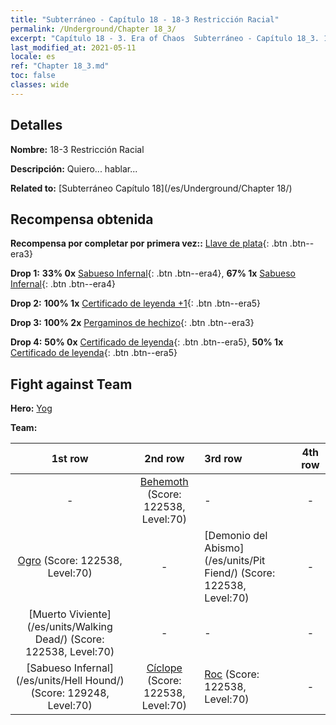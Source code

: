```yaml
---
title: "Subterráneo - Capítulo 18 - 18-3 Restricción Racial"
permalink: /Underground/Chapter 18_3/
excerpt: "Capítulo 18 - 3. Era of Chaos  Subterráneo - Capítulo 18_3. 18-3 Restricción Racial"
last_modified_at: 2021-05-11
locale: es
ref: "Chapter 18_3.md"
toc: false
classes: wide
---
```


## Detalles

 **Nombre:** 18-3 Restricción Racial

 **Descripción:** Quiero... hablar...

 **Related to:** [Subterráneo Capítulo 18](/es/Underground/Chapter 18/)

## Recompensa obtenida

 **Recompensa por completar por primera vez::** [Llave de plata](/ItemsES/con_693/){: .btn .btn--era3}

 **Drop 1:** **33% 0x** [Sabueso Infernal](/ItemsES/unt_228/){: .btn .btn--era4}, **67% 1x** [Sabueso Infernal](/ItemsES/unt_228/){: .btn .btn--era4}

 **Drop 2:** **100% 1x** [Certificado de leyenda +1](/ItemsES/mat_74/){: .btn .btn--era5}

 **Drop 3:** **100% 2x** [Pergaminos de hechizo](/ItemsES/con_694/){: .btn .btn--era3}

 **Drop 4:** **50% 0x** [Certificado de leyenda](/ItemsES/mat_67/){: .btn .btn--era5}, **50% 1x** [Certificado de leyenda](/ItemsES/mat_67/){: .btn .btn--era5}


## Fight against Team
 **Hero:** [Yog](/es/heroes/Yog/)

 **Team:**


  | 1st row | 2nd row | 3rd row | 4th row |
  |:----:|:----:|:----|:----:|
  | - | [Behemoth](/es/units/Behemoth/) (Score: 122538, Level:70)  | - | - |
  | [Ogro](/es/units/Ogre/) (Score: 122538, Level:70)  | - | [Demonio del Abismo](/es/units/Pit Fiend/) (Score: 122538, Level:70)  | - |
  | [Muerto Viviente](/es/units/Walking Dead/) (Score: 122538, Level:70)  | - | - | - |
  | [Sabueso Infernal](/es/units/Hell Hound/) (Score: 129248, Level:70)  | [Cíclope](/es/units/Cyclops/) (Score: 122538, Level:70)  | [Roc](/es/units/Roc/) (Score: 122538, Level:70)  | - |


